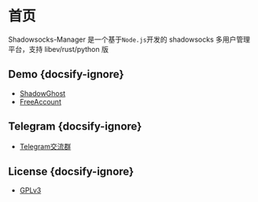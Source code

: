 # 首页

Shadowsocks-Manager 是一个基于`Node.js`开发的 shadowsocks 多用户管理平台，支持 libev/rust/python 版

## Demo {docsify-ignore}

* [ShadowGhost](https://app.3840x2160.work)
* [FreeAccount](https://free2.gyteng.com)

## Telegram {docsify-ignore}

* [Telegram交流群](https://t.me/ssmgr)
<!-- * [付费技术支持](https://t.me/gyteng) -->

## License {docsify-ignore}

* [GPLv3](https://github.com/shadowsocks/shadowsocks-manager/blob/master/LICENSE)